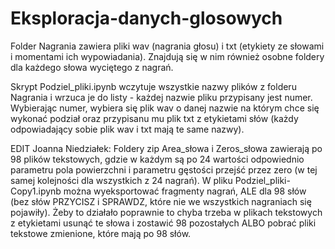 # Eksploracja-danych-glosowych

Folder Nagrania zawiera pliki wav (nagrania głosu) i txt (etykiety ze słowami i momentami ich wypowiadania). Znajdują się w nim również osobne foldery dla każdego słowa wyciętego z nagrań. 

Skrypt Podziel_pliki.ipynb wczytuje wszystkie nazwy plików z folderu Nagrania i wrzuca je do listy - każdej nazwie pliku przypisany jest numer. Wybierając numer, wybiera się plik wav o danej nazwie na którym chce się wykonać podział oraz przypisanu mu plik txt z etykietami słów (każdy odpowiadający sobie plik wav i txt mają te same nazwy).


EDIT Joanna Niedziałek:
Foldery zip Area_słowa i Zeros_słowa zawierają po 98 plików tekstowych, gdzie w każdym są po 24 wartości odpowiednio parametru pola powierzchni i parametru gęstości przejść przez zero (w tej samej kolejności dla wszystkich z 24 nagrań).
W pliku Podziel_pliki-Copy1.ipynb można wyeksportować fragmenty nagrań, ALE dla 98 słów (bez słów PRZYCISZ i SPRAWDZ, które nie we wszystkich nagraniach się pojawiły). Żeby to działało poprawnie to chyba trzeba w plikach tekstowych z etykietami usunąć te słowa i zostawić 98 pozostałych ALBO pobrać pliki tekstowe zmienione, które mają po 98 słów.
